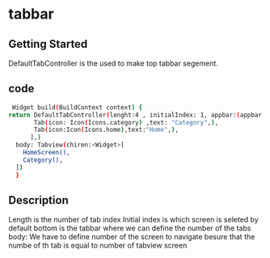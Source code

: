 # tabbar

## Getting Started
DefaultTabController is the used to make top tabbar segement.

## code
```bash
 Widget build(BuildContext context) {
return DefaultTabController(lenght:4 , initialIndex: 1, appbar:(appbar:Appbar(title:Text"Toptabbar")),bottom:TabBar(tabs: <Widget>[
       Tab(icon: Icon(Icons.category) ,text: "Category",),
       Tab(icon:Icon(Icons.home),text:"Home",),
      ],)
  body: Tabview(chiren:<Widget>[
    HomeScreen(),
    Category(),
  ])
  }
```
## Description
Length is the number of tab index
Initial index is which screen is seleted by default
bottom is the tabbar where we can define the number of the tabs
body: We have to define number of the screen to navigate besure that the numbe of th tab is equal to number of tabview screen

